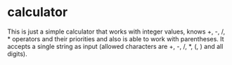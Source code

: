 # calculator
This is just a simple calculator that works with integer values, knows +, -, /, * operators and their priorities and also is able to work with parentheses. It accepts a single string as input (allowed characters are +, -, /, *, (, ) and all digits).
